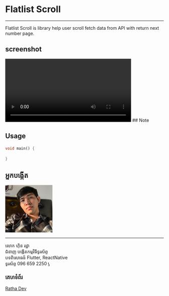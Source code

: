 # Flatlist Scroll
<hr />
Flatlist Scroll is library help user scroll fetch data from API with return next number page.

## screenshot

<video width="400" controls>
  <source src="https://raw.githubusercontent.com/RathaIct/Flatlist-Scroll-Plugin/main/video.mp4" type="video/mp4">
</video>
## Note


## Usage
~~~dart
void main() {
    
}
~~~

## អ្នកបង្កើត
<img src="https://raw.githubusercontent.com/RathaIct/KhmerDateDart/main/ratha.jpeg" width="150" />
<hr />
លោក ហ៊ិន រដ្ឋា
<br />
ជំនាញ បង្កើតកម្មវិធីទូរស័ព្ទ
<br />
បទពិសោធន៍ Flutter, ReactNative
<br />
ទូរស័ព្ទ 096 659 2250 <a href="tel:0966592250">📞</a>

### គេហទំព័រ
<a href="https://rathadev.site"  target="_blank">Ratha Dev</a>